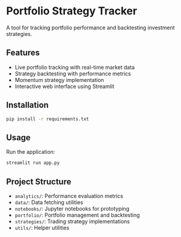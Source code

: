 # Portfolio Strategy Tracker

A tool for tracking portfolio performance and backtesting investment strategies.

## Features

- Live portfolio tracking with real-time market data
- Strategy backtesting with performance metrics
- Momentum strategy implementation
- Interactive web interface using Streamlit

## Installation

```bash
pip install -r requirements.txt
```

## Usage

Run the application:

```bash
streamlit run app.py
```

## Project Structure

- `analytics/`: Performance evaluation metrics
- `data/`: Data fetching utilities
- `notebooks/`: Jupyter notebooks for prototyping
- `portfolio/`: Portfolio management and backtesting
- `strategies/`: Trading strategy implementations
- `utils/`: Helper utilities